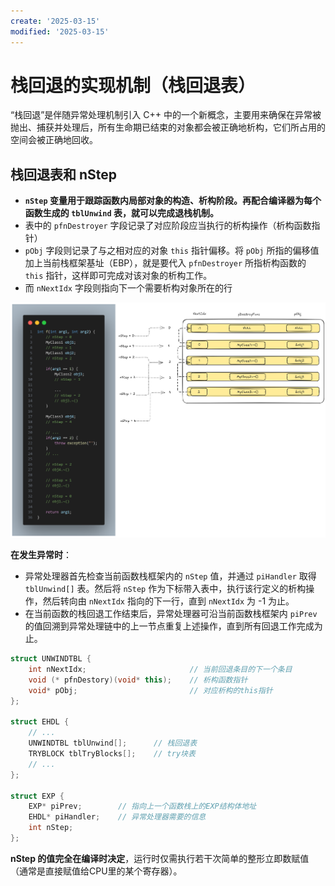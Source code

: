 ```yaml
---
create: '2025-03-15'
modified: '2025-03-15'
---
```


# 栈回退的实现机制（栈回退表）

“栈回退”是伴随异常处理机制引入 C++ 中的一个新概念，主要用来确保在异常被抛出、捕获并处理后，所有生命期已结束的对象都会被正确地析构，它们所占用的空间会被正确地回收。

## 栈回退表和 nStep

* **`nStep` 变量用于跟踪函数内局部对象的构造、析构阶段。再配合编译器为每个函数生成的 `tblUnwind` 表，就可以完成退栈机制。** 
* 表中的 `pfnDestroyer` 字段记录了对应阶段应当执行的析构操作（析构函数指针）
* `pObj` 字段则记录了与之相对应的对象 `this` 指针偏移。将 `pObj` 所指的偏移值加上当前栈框架基址（EBP），就是要代入 `pfnDestroyer` 所指析构函数的 `this` 指针，这样即可完成对该对象的析构工作。
* 而 `nNextIdx` 字段则指向下一个需要析构对象所在的行

![image-20250315152722988](./assets/image-20250315152722988.png)

**在发生异常时**：

* 异常处理器首先检查当前函数栈框架内的 `nStep` 值，并通过 `piHandler` 取得 `tblUnwind[]` 表。然后将 `nStep` 作为下标带入表中，执行该行定义的析构操作，然后转向由 `nNextIdx` 指向的下一行，直到 `nNextIdx` 为 -1 为止。
* 在当前函数的栈回退工作结束后，异常处理器可沿当前函数栈框架内 `piPrev` 的值回溯到异常处理链中的上一节点重复上述操作，直到所有回退工作完成为止。

```C++
struct UNWINDTBL {
    int nNextIdx;						// 当前回退条目的下一个条目
    void (* pfnDestory)(void* this);	// 析构函数指针
    void* pObj;							// 对应析构的this指针
};

struct EHDL {
    // ...
    UNWINDTBL tblUnwind[];		// 栈回退表
    TRYBLOCK tblTryBlocks[];	// try块表
    // ...
};

struct EXP {
    EXP* piPrev;		// 指向上一个函数栈上的EXP结构体地址
    EHDL* piHandler;	// 异常处理器需要的信息
    int nStep;
};
```

**nStep 的值完全在编译时决定**，运行时仅需执行若干次简单的整形立即数赋值（通常是直接赋值给CPU里的某个寄存器）。